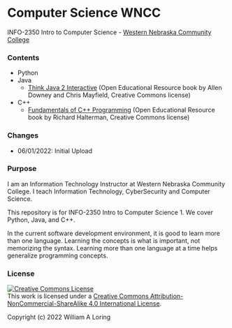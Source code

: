 # Computer Science WNCC
INFO-2350 Intro to Computer Science - [Western Nebraska Community College](https://www.wncc.edu)

### Contents
- Python
- Java
  - [Think Java 2 Interactive](https://books.trinket.io/thinkjava2/) (Open Educational Resource book by Allen Downey and Chris Mayfield, Creative Commons license)
- C++
  - [Fundamentals of C++ Programming](./CPP%20Activities/Fundamentals%20of%20Cplusplus%20Programming.pdf) (Open Educational Resource book by Richard Halterman, Creative Commons license)

### Changes
- 06/01/2022: Initial Upload

### Purpose
I am an Information Technology Instructor at Western Nebraska Community College. I teach Information Technology, CyberSecurity and Computer Science.

This repository is for INFO-2350 Intro to Computer Science 1. We cover Python, Java, and C++.

In the current software development environment, it is good to learn more than one language. Learning the concepts is what is important, not memorizing the syntax. Learning more than one language at a time helps generalize programming concepts.


### License
<a rel="license" href="http://creativecommons.org/licenses/by-nc-sa/4.0/"><img alt="Creative Commons License" style="border-width:0" src="https://i.creativecommons.org/l/by-nc-sa/4.0/88x31.png" /></a><br />This work is licensed under a <a rel="license" href="http://creativecommons.org/licenses/by-nc-sa/4.0/">Creative Commons Attribution-NonCommercial-ShareAlike 4.0 International License</a>.

Copyright (c) 2022 William A Loring
